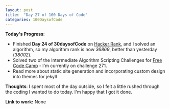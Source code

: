 ```yaml
---
layout: post
title:  "Day 27 of 100 Days of Code"
categories: 100DaysofCode
---
```


**Today's Progress**:
+ Finished **Day 24 of 30daysofCode** on [Hacker Rank](http://www.hackerrank.com), and I solved an algorithm, so my algorithm rank is now *36869*, better than yesterday (*38002*). 
+ Solved two of the Intermediate Algorithm Scripting Challenges for [Free Code Camp]( https://www.freecodecamp.org) - I'm currently on challenge 271.
+ Read more about static site generation and incorporating custom design into themes for jekyll 

**Thoughts**: I spent most of the day outside, so I felt a little rushed through the coding I wanted to do today. I'm happy that I got it done.  

**Link to work:**  None